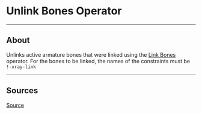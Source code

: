 # Unlink Bones Operator

___

## About

Unlinks active armature bones that were linked using the [Link Bones](blender-x-ray-addon-operator-link-bones.md) operator. For the bones to be linked, the names of the constraints must be `!-xray-link`

___

## Sources

[Source](https://github.com/PavelBlend/blender-xray/wiki/Operator-Link-Unlink-Bones#%D0%BE%D0%BF%D0%B5%D1%80%D0%B0%D1%82%D0%BE%D1%80-unlink-bones)
